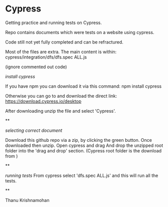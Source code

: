 # Cypress
Getting practice and running tests on Cypress.


Repo contains documents which were tests on a website using cypress.

Code still not yet fully completed and can be refractured.

Most of the files are extra.
The main content is within:
cypress/integration/dfs/dfs.spec ALL.js


(ignore commented out code)




*install cypress*

If you have npm you can download it via this command:
npm install cypress

Otherwise you can go to and download the direct link:
https://download.cypress.io/desktop

After downloading unzip the file and select 'Cypress'.

**



*selecting correct document*

Download this github repo via a zip, by clicking the green button.
Once downloaded then unzip.
Open cypress and drag And drop the unzipped root folder into the 'drag and drop' section. 
(Cypress root folder is the download from )

**





*running tests*
From cypress select 'dfs.spec ALL.js' and this will run all the tests.

**


Thanu Krishnamohan
